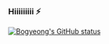 <!--
**bbokyoung/bbokyoung** is a ✨ _special_ ✨ repository because its `README.md` (this file) appears on your GitHub profile.

Here are some ideas to get you started:

- 🔭 I’m currently working on ...
- 🌱 I’m currently learning ...
- 👯 I’m looking to collaborate on ...
- 🤔 I’m looking for help with ...
- 💬 Ask me about ...
- 📫 How to reach me: ...
- 😄 Pronouns: ...
- ⚡ Fun fact: ...
-->

### Hiiiiiiiii ⚡
[![Bogyeong's GitHub status](https://github-readme-stats.vercel.app/api?username=bbokyoung)](https://github.com/bbokyoung/github-readme-stats)
